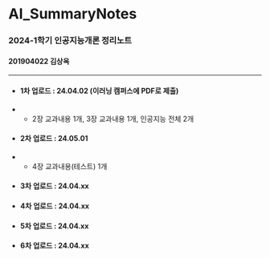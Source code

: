 # AI_SummaryNotes
### 2024-1학기 인공지능개론 정리노트
#### 201904022 김상옥

----

- #### 1차 업로드 : 24.04.02 (이러닝 캠퍼스에 PDF로 제출)
- - 2장 교과내용 1개, 3장 교과내용 1개, 인공지능 전체 2개
- #### 2차 업로드 : 24.05.01
- - 4장 교과내용(테스트) 1개 
- #### 3차 업로드 : 24.04.xx 
- #### 4차 업로드 : 24.04.xx 
- #### 5차 업로드 : 24.04.xx 
- #### 6차 업로드 : 24.04.xx 


